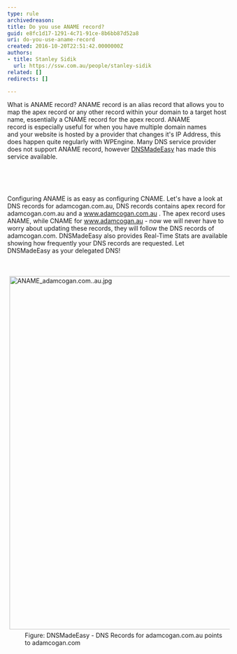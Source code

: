 ```yaml
---
type: rule
archivedreason: 
title: Do you use ANAME record?
guid: e8fc1d17-1291-4c71-91ce-8b6bb87d52a8
uri: do-you-use-aname-record
created: 2016-10-20T22:51:42.0000000Z
authors:
- title: Stanley Sidik
  url: https://ssw.com.au/people/stanley-sidik
related: []
redirects: []

---
```



<p>What is ANAME record? ANAME record is an alias record that allows you to map the apex record or any other record within your domain to a target host name, essentially a CNAME record for the apex record. ANAME record&#160;is&#160;especially useful&#160;for when you have multiple domain names and&#160;your website is hosted by a provider that&#160;changes it's IP Address, this does happen quite regularly with WPEngine. Many DNS service provider does not support ANAME record, however <a href="http&#58;//dnsmadeeasy.com/">DNSMadeEasy</a>&#160;has made this service available.</p>
<br><excerpt class='endintro'></excerpt><br>
<p> 
   <br>Configuring ANAME is as easy as configuring CNAME. Let's have a look at DNS records for adamcogan.com.au, DNS records contains apex record for adamcogan.com.au and a 
   <a href="http&#58;//www.adamcogan.com.au/">www.adamcogan.com.au</a>&#160;. The apex record uses ANAME, while CNAME for 
   <a href="http&#58;//www.adamcogan.au/">www.adamcogan.au</a>&#160;- now we will never have to worry about updating these records,&#160;they will follow the DNS records&#160;of adamcogan.com. DNSMadeEasy also provides&#160;Real-Time Stats are available showing how frequently your DNS records are requested. Let DNSMadeEasy as your delegated DNS!</p><p>&#160;</p><dl class="image"><dt> 
      <img alt="ANAME_adamcogan.com..au.jpg" src="/SiteAssets/do-you-use-aname-record/ANAME_adamcogan.com..au.jpg" style="margin&#58;5px;width&#58;808px;" /> 
   </dt><dd>Figure&#58; DNSMadeEasy - DNS Records for adamcogan.com.au points to adamcogan.com</dd></dl> 



